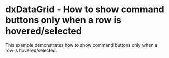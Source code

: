 # dxDataGrid - How to show command buttons only when a row is hovered/selected


This example demonstrates how to show command buttons only when a row is hovered/selected.

<br/>



